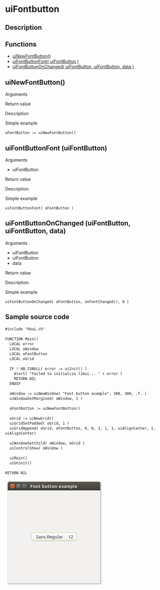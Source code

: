 # **uiFontbutton**

## Description

## Functions
- [uiNewFontButton()](#uinewfontbutton)
- [uiFontButtonFont( uiFontButton )](#uifontbuttonfont-uifontbutton)
- [uiFontButtonOnChanged( uiFontButton, uiFontButton, data )](#uifontbuttononchanged-uifontbutton-uifontbutton-data)

## uiNewFontButton()
Arguments

Return value

Description

Simple example
```harbour
oFontButton := uiNewFontButton()
```
## uiFontButtonFont (uiFontButton)
Arguments
- uiFontButton

Return value

Description

Simple example
```harbour
uiFontButtonFont( oFontButton )
```
## uiFontButtonOnChanged (uiFontButton, uiFontButton, data)
Arguments
- uiFontButton
- uiFontButton
- data

Return value

Description

Simple example
```harbour
uiFontButtonOnChanged( oFontButton, onFontChanged(), 0 )
```
## Sample source code
```harbour
#include "hbui.ch"

FUNCTION Main()
  LOCAL error
  LOCAL oWindow
  LOCAL oFontButton
  LOCAL oGrid

  IF ! HB_ISNULL( error := uiInit() )
    Alert( "Failed to initializa libui... " + error )
    RETURN NIL
  ENDIF

  oWindow := uiNewWindow( "Font button example", 300, 300, .T. )
  uiWindowSetMargined( oWindow, 1 )

  oFontButton := uiNewFontButton()

  oGrid := uiNewGrid()
  uiGridSetPadded( oGrid, 1 )
  uiGridAppend( oGrid, oFontButton, 0, 0, 1, 1, 1, uiAlignCenter, 1, uiAlignCenter)
	
  uiWindowSetChild( oWindow, oGrid )
  uiControlShow( oWindow )

  uiMain()
  uiUninit()

RETURN NIL
```
![Linux](ss/fontbutton_01.png "With family Linux Ubuntu desktop, based on GNOME")

